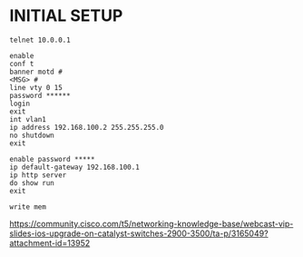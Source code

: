 # INITIAL SETUP

```
telnet 10.0.0.1

enable
conf t
banner motd #
<MSG> #
line vty 0 15
password ******
login
exit
int vlan1
ip address 192.168.100.2 255.255.255.0
no shutdown
exit

enable password *****
ip default-gateway 192.168.100.1
ip http server
do show run
exit

write mem
```


https://community.cisco.com/t5/networking-knowledge-base/webcast-vip-slides-ios-upgrade-on-catalyst-switches-2900-3500/ta-p/3165049?attachment-id=13952